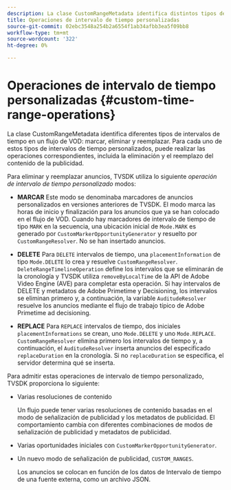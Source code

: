```yaml
---
description: La clase CustomRangeMetadata identifica distintos tipos de intervalos de tiempo en un flujo de VOD para marcar, eliminar y reemplazar. Para cada uno de estos tipos de intervalos de tiempo personalizados, puede realizar las operaciones correspondientes, incluida la eliminación y el reemplazo del contenido de la publicidad.
title: Operaciones de intervalo de tiempo personalizadas
source-git-commit: 02ebc3548a254b2a6554f1ab34afbb3ea5f09bb8
workflow-type: tm+mt
source-wordcount: '322'
ht-degree: 0%

---
```


# Operaciones de intervalo de tiempo personalizadas {#custom-time-range-operations}

La clase CustomRangeMetadata identifica diferentes tipos de intervalos de tiempo en un flujo de VOD: marcar, eliminar y reemplazar. Para cada uno de estos tipos de intervalos de tiempo personalizados, puede realizar las operaciones correspondientes, incluida la eliminación y el reemplazo del contenido de la publicidad.

<!--<a id="section_1323C0BAC259424C85A6ACFB48FE77EC"></a>-->

Para eliminar y reemplazar anuncios, TVSDK utiliza lo siguiente *operación de intervalo de tiempo personalizado* modos:

* **MARCAR** Este modo se denominaba marcadores de anuncios personalizados en versiones anteriores de TVSDK. El modo marca las horas de inicio y finalización para los anuncios que ya se han colocado en el flujo de VOD. Cuando hay marcadores de intervalo de tiempo de tipo `MARK` en la secuencia, una ubicación inicial de `Mode.MARK` es generado por `CustomMarkerOpportunityGenerator` y resuelto por `CustomRangeResolver`. No se han insertado anuncios.

* **DELETE** Para `DELETE` intervalos de tiempo, una `placementInformation` de tipo `Mode.DELETE` lo crea y resuelve `CustomRangeResolver`. `DeleteRangeTimelineOperation` define los intervalos que se eliminarán de la cronología y TVSDK utiliza `removeByLocalTime` de la API de Adobe Video Engine (AVE) para completar esta operación. Si hay intervalos de DELETE y metadatos de Adobe Primetime y Decisioning, los intervalos se eliminan primero y, a continuación, la variable `AuditudeResolver` resuelve los anuncios mediante el flujo de trabajo típico de Adobe Primetime ad decisioning.

* **REPLACE** Para `REPLACE` intervalos de tiempo, dos iniciales `placementInformations` se crean, uno `Mode.DELETE` y uno `Mode.REPLACE`. `CustomRangeResolver` elimina primero los intervalos de tiempo y, a continuación, el `AuditudeResolver` inserta anuncios del especificado `replaceDuration` en la cronología. Si no `replaceDuration` se especifica, el servidor determina qué se inserta.

Para admitir estas operaciones de intervalo de tiempo personalizado, TVSDK proporciona lo siguiente:

* Varias resoluciones de contenido

  Un flujo puede tener varias resoluciones de contenido basadas en el modo de señalización de publicidad y los metadatos de publicidad. El comportamiento cambia con diferentes combinaciones de modos de señalización de publicidad y metadatos de publicidad.
* Varias oportunidades iniciales con `CustomMarkerOpportunityGenerator`.
* Un nuevo modo de señalización de publicidad, `CUSTOM_RANGES`.

  Los anuncios se colocan en función de los datos de Intervalo de tiempo de una fuente externa, como un archivo JSON.
